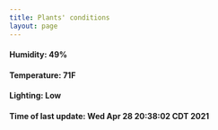 ```yaml
---
title: Plants' conditions
layout: page
---
```



#### Humidity: 49%
#### Temperature: 71F
#### Lighting: Low
#### Time of last update: Wed Apr 28 20:38:02 CDT 2021

